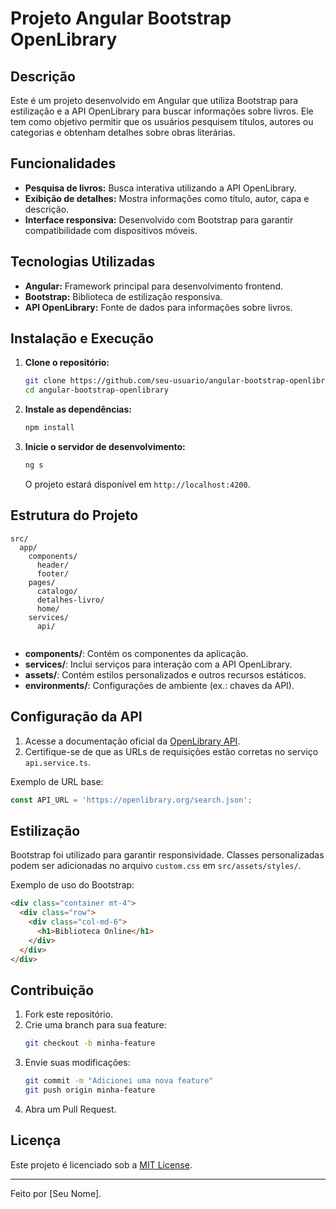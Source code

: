 # Projeto Angular Bootstrap OpenLibrary 

## Descrição

Este é um projeto desenvolvido em Angular que utiliza Bootstrap para estilização e a API OpenLibrary para buscar informações sobre livros. Ele tem como objetivo permitir que os usuários pesquisem títulos, autores ou categorias e obtenham detalhes sobre obras literárias.

## Funcionalidades

- **Pesquisa de livros:** Busca interativa utilizando a API OpenLibrary.
- **Exibição de detalhes:** Mostra informações como título, autor, capa e descrição.
- **Interface responsiva:** Desenvolvido com Bootstrap para garantir compatibilidade com dispositivos móveis.

## Tecnologias Utilizadas

- **Angular:** Framework principal para desenvolvimento frontend.
- **Bootstrap:** Biblioteca de estilização responsiva.
- **API OpenLibrary:** Fonte de dados para informações sobre livros.

## Instalação e Execução

1. **Clone o repositório:**

   ```bash
   git clone https://github.com/seu-usuario/angular-bootstrap-openlibrary.git
   cd angular-bootstrap-openlibrary
   ```

2. **Instale as dependências:**

   ```bash
   npm install
   ```

3. **Inicie o servidor de desenvolvimento:**

   ```bash
   ng s
   ```

   O projeto estará disponível em `http://localhost:4200`.

## Estrutura do Projeto

```
src/
  app/
    components/
      header/
      footer/
    pages/
      catalogo/
      detalhes-livro/
      home/
    services/
      api/
      
```

- **components/**: Contém os componentes da aplicação.
- **services/**: Inclui serviços para interação com a API OpenLibrary.
- **assets/**: Contém estilos personalizados e outros recursos estáticos.
- **environments/**: Configurações de ambiente (ex.: chaves da API).

## Configuração da API

1. Acesse a documentação oficial da [OpenLibrary API](https://openlibrary.org/developers/api).
2. Certifique-se de que as URLs de requisições estão corretas no serviço `api.service.ts`.

Exemplo de URL base:

```typescript
const API_URL = 'https://openlibrary.org/search.json';
```

## Estilização

Bootstrap foi utilizado para garantir responsividade. Classes personalizadas podem ser adicionadas no arquivo `custom.css` em `src/assets/styles/`.

Exemplo de uso do Bootstrap:

```html
<div class="container mt-4">
  <div class="row">
    <div class="col-md-6">
      <h1>Biblioteca Online</h1>
    </div>
  </div>
</div>
```

## Contribuição

1. Fork este repositório.
2. Crie uma branch para sua feature:
   ```bash
   git checkout -b minha-feature
   ```
3. Envie suas modificações:
   ```bash
   git commit -m "Adicionei uma nova feature"
   git push origin minha-feature
   ```
4. Abra um Pull Request.

## Licença

Este projeto é licenciado sob a [MIT License](LICENSE).

---

Feito por [Seu Nome].


